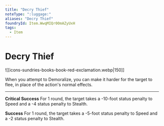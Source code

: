 ```yaml
---
title: "Decry Thief"
noteType: ":luggage:"
aliases: "Decry Thief"
foundryId: Item.WwqMIQr00mAZyUxH
tags:
  - Item
---
```


# Decry Thief
![[icons-sundries-books-book-red-exclamation.webp|150]]

When you attempt to Demoralize, you can make it harder for the target to flee, in place of the action's normal effects.

* * *

**Critical Success** For 1 round, the target takes a -10-foot status penalty to Speed and a -4 status penalty to Stealth.

**Success** For 1 round, the target takes a -5-foot status penalty to Speed and a -2 status penalty to Stealth.


